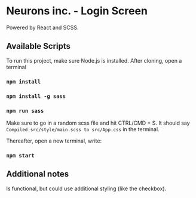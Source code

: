 # Neurons inc. - Login Screen

Powered by React and SCSS.

## Available Scripts

To run this project, make sure Node.js is installed.
After cloning, open a terminal

### `npm install`

### `npm install -g sass`

### `npm run sass`

Make sure to go in a random scss file and hit CTRL/CMD + S.
It should say `Compiled src/style/main.scss to src/App.css` in the terminal.

Thereafter, open a new terminal, write:

### `npm start`

## Additional notes

Is functional, but could use additional styling (like the checkbox).

